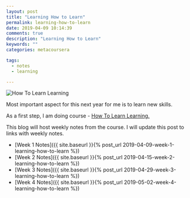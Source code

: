 ```yaml
---
layout: post
title: "Learning How to Learn"
permalink: learning-how-to-learn
date: 2019-04-09 10:14:39
comments: true
description: "Learning How to Learn"
keywords: ""
categories: metacoursera

tags:
  - notes
  - learning

---
```

![How To Learn Learning](/images/how-to-learn-learning.png)

Most important aspect for this next year for me is to learn new skills.

As a first step, I am doing course - [How To Learn Learning.](https://www.coursera.org/learn/learning-how-to-learn/)

This blog will host weekly notes from the course. I will update this post to links with weekly notes.

* [Week 1 Notes]({{ site.baseurl }}{% post_url 2019-04-09-week-1-learning-how-to-learn %})
* [Week 2 Notes]({{ site.baseurl }}{% post_url 2019-04-15-week-2-learning-how-to-learn %})
* [Week 3 Notes]({{ site.baseurl }}{% post_url 2019-04-29-week-3-learning-how-to-learn %})
* [Week 4 Notes]({{ site.baseurl }}{% post_url 2019-05-02-week-4-learning-how-to-learn %})
